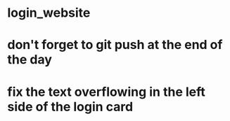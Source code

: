 # login_website
# don't forget to git push at the end of the day
# fix the text overflowing in the left side of the login card